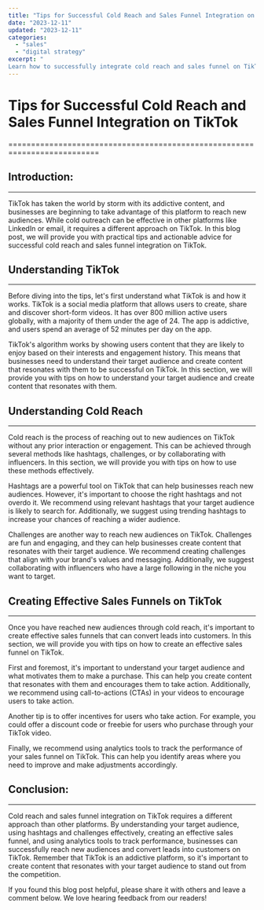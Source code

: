 ```yaml
---
title: "Tips for Successful Cold Reach and Sales Funnel Integration on TikTok"
date: "2023-12-11"
updated: "2023-12-11"
categories: 
  - "sales"
  - "digital strategy"
excerpt: "
Learn how to successfully integrate cold reach and sales funnel on TikTok with these practical tips and actionable advice. Understand TikTok's algorithm, create content that resonates with your target audience, use hashtags, challenges, and collaborate with influencers effectively. Create an effective sales funnel and track its performance using analytics tools. Boost your chances of reaching a wider audience on TikTok and convert leads into customers with these proven strategies."
--- 
```


# Tips for Successful Cold Reach and Sales Funnel Integration on TikTok
==========================================================================

## Introduction:
------------

TikTok has taken the world by storm with its addictive content, and businesses are beginning to take advantage of this platform to reach new audiences. While cold outreach can be effective in other platforms like LinkedIn or email, it requires a different approach on TikTok. In this blog post, we will provide you with practical tips and actionable advice for successful cold reach and sales funnel integration on TikTok.

## Understanding TikTok
-------------------------

Before diving into the tips, let's first understand what TikTok is and how it works. TikTok is a social media platform that allows users to create, share and discover short-form videos. It has over 800 million active users globally, with a majority of them under the age of 24. The app is addictive, and users spend an average of 52 minutes per day on the app.

TikTok's algorithm works by showing users content that they are likely to enjoy based on their interests and engagement history. This means that businesses need to understand their target audience and create content that resonates with them to be successful on TikTok. In this section, we will provide you with tips on how to understand your target audience and create content that resonates with them.

## Understanding Cold Reach
-----------------------------

Cold reach is the process of reaching out to new audiences on TikTok without any prior interaction or engagement. This can be achieved through several methods like hashtags, challenges, or by collaborating with influencers. In this section, we will provide you with tips on how to use these methods effectively.

Hashtags are a powerful tool on TikTok that can help businesses reach new audiences. However, it's important to choose the right hashtags and not overdo it. We recommend using relevant hashtags that your target audience is likely to search for. Additionally, we suggest using trending hashtags to increase your chances of reaching a wider audience.

Challenges are another way to reach new audiences on TikTok. Challenges are fun and engaging, and they can help businesses create content that resonates with their target audience. We recommend creating challenges that align with your brand's values and messaging. Additionally, we suggest collaborating with influencers who have a large following in the niche you want to target.

## Creating Effective Sales Funnels on TikTok
-----------------------------------------------

Once you have reached new audiences through cold reach, it's important to create effective sales funnels that can convert leads into customers. In this section, we will provide you with tips on how to create an effective sales funnel on TikTok.

First and foremost, it's important to understand your target audience and what motivates them to make a purchase. This can help you create content that resonates with them and encourages them to take action. Additionally, we recommend using call-to-actions (CTAs) in your videos to encourage users to take action.

Another tip is to offer incentives for users who take action. For example, you could offer a discount code or freebie for users who purchase through your TikTok video.

Finally, we recommend using analytics tools to track the performance of your sales funnel on TikTok. This can help you identify areas where you need to improve and make adjustments accordingly.

## Conclusion:
----------

Cold reach and sales funnel integration on TikTok requires a different approach than other platforms. By understanding your target audience, using hashtags and challenges effectively, creating an effective sales funnel, and using analytics tools to track performance, businesses can successfully reach new audiences and convert leads into customers on TikTok. Remember that TikTok is an addictive platform, so it's important to create content that resonates with your target audience to stand out from the competition.

If you found this blog post helpful, please share it with others and leave a comment below. We love hearing feedback from our readers!